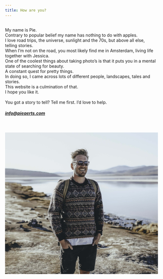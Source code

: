 ```yaml
---
title: How are you?
---
```



<div><span style="font-size: 1.8rem; letter-spacing: 0.01rem;"></span></div>

<div>&nbsp;</div>

<div>My name is Pie.</div>

<div>Contrary to popular belief my name has nothing to do with apples.</div>

<div>I love road trips, the universe, sunlight and the 70s, but above all else, telling stories. &nbsp;</div>

<div>When I&rsquo;m not on the road, you most likely find me in Amsterdam, living life together with Jessica.&nbsp;</div>

<div>One of the coolest things about taking photo&rsquo;s is that it puts you in a mental state of searching for beauty.&nbsp;</div>

<div>A constant quest for pretty things.&nbsp;</div>

<div>In doing so, I came across lots of different people, landscapes, tales and stories.</div>

<div>This website is a culmination of that.&nbsp;</div>

<div>I hope you like it.&nbsp;</div>

<div>&nbsp;</div>

<div>You got a story to tell? Tell me first. I&rsquo;d love to help.</div>

##### info@pieaerts.com&nbsp;

<div>&nbsp;</div>

![](/uploads/versions/img-8526-3-2---x556-0-2871-2655-2048-1894x---.jpg)